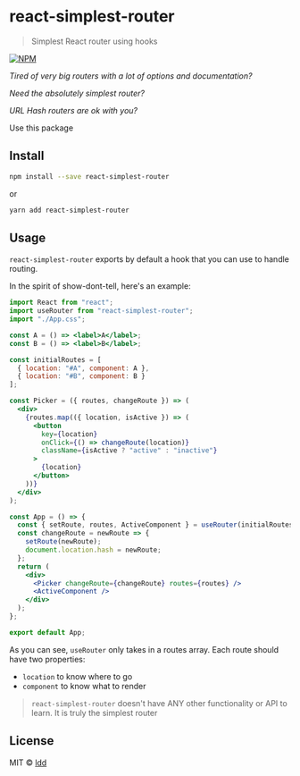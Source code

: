 # react-simplest-router

> Simplest React router using hooks

[![NPM](https://img.shields.io/npm/v/react-simplest-router.svg)](https://www.npmjs.com/package/react-simplest-router)

_Tired of very big routers with a lot of options and documentation?_

_Need the absolutely simplest router?_

_URL Hash routers are ok with you?_

Use this package

## Install

```bash
npm install --save react-simplest-router
```

or

```bash
yarn add react-simplest-router
```

## Usage

`react-simplest-router` exports by default a hook that you can use to handle routing.

In the spirit of show-dont-tell, here's an example:

```jsx
import React from "react";
import useRouter from "react-simplest-router";
import "./App.css";

const A = () => <label>A</label>;
const B = () => <label>B</label>;

const initialRoutes = [
  { location: "#A", component: A },
  { location: "#B", component: B }
];

const Picker = ({ routes, changeRoute }) => (
  <div>
    {routes.map(({ location, isActive }) => (
      <button
        key={location}
        onClick={() => changeRoute(location)}
        className={isActive ? "active" : "inactive"}
      >
        {location}
      </button>
    ))}
  </div>
);

const App = () => {
  const { setRoute, routes, ActiveComponent } = useRouter(initialRoutes);
  const changeRoute = newRoute => {
    setRoute(newRoute);
    document.location.hash = newRoute;
  };
  return (
    <div>
      <Picker changeRoute={changeRoute} routes={routes} />
      <ActiveComponent />
    </div>
  );
};

export default App;
```

As you can see, `useRouter` only takes in a routes array. Each route should have two properties:

- `location` to know where to go
- `component` to know what to render

> `react-simplest-router` doesn't have ANY other functionality or API to learn. It is truly the simplest router

## License

MIT © [ldd](https://github.com/ldd)
